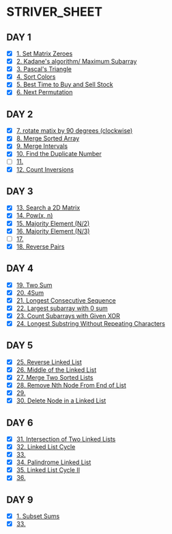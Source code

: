# STRIVER_SHEET

## DAY 1
- [x] [1. Set Matrix Zeroes ](https://leetcode.com/problems/set-matrix-zeroes/)
- [x] [2. Kadane's algorithm/ Maximum Subarray ](https://leetcode.com/problems/maximum-subarray/)
- [x] [3. Pascal's Triangle ](https://leetcode.com/problems/pascals-triangle/)
- [x] [4. Sort Colors ](https://leetcode.com/problems/sort-colors/)
- [x] [5. Best Time to Buy and Sell Stock ](https://leetcode.com/problems/best-time-to-buy-and-sell-stock/)
- [x] [6. Next Permutation ](https://leetcode.com/problems/next-permutation/)

##  DAY 2
- [x] [7. rotate matix by 90 degrees (clockwise) ](https://leetcode.com/problems/rotate-image/)
- [x] [8. Merge Sorted Array ](https://leetcode.com/problems/merge-sorted-array/)
- [x] [9. Merge Intervals ](https://leetcode.com/problems/merge-intervals/)
- [x] [10. Find the Duplicate Number ](https://leetcode.com/problems/find-the-duplicate-number/)
- [ ] [11.  ]()
- [x] [12. Count Inversions ](https://www.codingninjas.com/codestudio/problems/count-inversions_615?leftPanelTab=0)

## DAY 3
- [x] [13. Search a 2D Matrix ](https://leetcode.com/problems/search-a-2d-matrix/)
- [x] [14. Pow(x, n) ](https://leetcode.com/problems/powx-n/)
- [x] [15. Majority Element (N/2) ](https://leetcode.com/problems/majority-element/)
- [x] [16. Majority Element (N/3) ](https://leetcode.com/problems/majority-element-ii/)
- [ ] [17. ]()
- [x] [18.  Reverse Pairs ](https://leetcode.com/problems/reverse-pairs/)

## DAY 4
- [x] [19. Two Sum ](https://leetcode.com/problems/two-sum/)
- [x] [20. 4Sum ](https://leetcode.com/problems/4sum/)
- [x] [21. Longest Consecutive Sequence ](https://leetcode.com/problems/longest-consecutive-sequence/)
- [x] [22. Largest subarray with 0 sum ](https://practice.geeksforgeeks.org/problems/largest-subarray-with-0-sum/1)
- [x] [23. Count Subarrays with Given XOR ](https://www.codingninjas.com/codestudio/problems/1115652?topList=striver-sde-sheet-problems&utm_source=striver&utm_medium=website) 
- [x] [24. Longest Substring Without Repeating Characters ](https://leetcode.com/problems/longest-substring-without-repeating-characters/)

## DAY 5
- [x] [25. Reverse Linked List ](https://leetcode.com/problems/reverse-linked-list/)
- [x] [26. Middle of the Linked List ](https://leetcode.com/problems/middle-of-the-linked-list/) 
- [x] [27. Merge Two Sorted Lists ](https://leetcode.com/problems/merge-two-sorted-lists/) 
- [x] [28.  Remove Nth Node From End of List ](https://leetcode.com/problems/remove-nth-node-from-end-of-list/) 
- [x] [29. ]()
- [x] [30. Delete Node in a Linked List ](https://leetcode.com/problems/delete-node-in-a-linked-list/) 

## DAY 6
- [x] [31. Intersection of Two Linked Lists ](https://leetcode.com/problems/intersection-of-two-linked-lists/)
- [x] [32. Linked List Cycle ](https://leetcode.com/problems/linked-list-cycle/)
- [x] [33. ]()
- [x] [34. Palindrome Linked List ](https://leetcode.com/problems/palindrome-linked-list/)
- [x] [35. Linked List Cycle II ](https://leetcode.com/problems/linked-list-cycle-ii/)
- [x] [36. ]()

## DAY 9
- [x] [1. Subset Sums ](https://practice.geeksforgeeks.org/problems/subset-sums2234/1)
- [x] [33. ]()